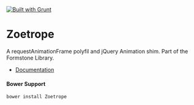 <a href="http://gruntjs.com" target="_blank"><img src="https://cdn.gruntjs.com/builtwith.png" alt="Built with Grunt"></a> 
# Zoetrope 

A requestAnimationFrame polyfil and jQuery Animation shim. Part of the Formstone Library. 

- [Documentation](http://formstone.it/zoetrope/) 

#### Bower Support 
`bower install Zoetrope`
